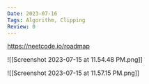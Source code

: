 ```yaml
---
Date: 2023-07-16
Tags: Algorithm, Clipping
Review: 0
---
```

https://neetcode.io/roadmap

![[Screenshot 2023-07-15 at 11.54.48 PM.png]]

![[Screenshot 2023-07-15 at 11.57.15 PM.png]]